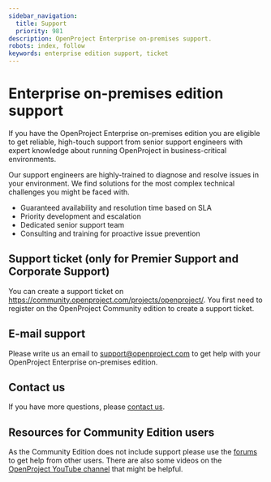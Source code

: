 ```yaml
---
sidebar_navigation:
  title: Support
  priority: 981
description: OpenProject Enterprise on-premises support.
robots: index, follow
keywords: enterprise edition support, ticket
---
```

# Enterprise on-premises edition support

If you have the OpenProject Enterprise on-premises edition you are eligible to get reliable, high-touch support from senior support engineers with expert knowledge about running OpenProject in business-critical environments.

Our support engineers are highly-trained to diagnose and resolve  issues in your environment. We find solutions for the most complex technical challenges you might be faced with.

- Guaranteed availability and resolution time based on SLA
- Priority development and escalation
- Dedicated senior support team
- Consulting and training for proactive issue prevention

## Support ticket (only for Premier Support and Corporate Support)

You can create a support ticket on https://community.openproject.com/projects/openproject/. You first need to register on the OpenProject Community edition to create a support ticket.

## E-mail support

Please write us an email to support@openproject.com to get help with your OpenProject Enterprise on-premises edition.

## Contact us

If you have more questions, please [contact us](https://www.openproject.org/contact-us/).

## Resources for Community Edition users

As the Community Edition does not include support please use the [forums](https://community.openproject.com/projects/openproject/forums) to get help from other users. There are also some videos on the [OpenProject YouTube channel](https://www.youtube.com/c/OpenProjectCommunity) that might be helpful.